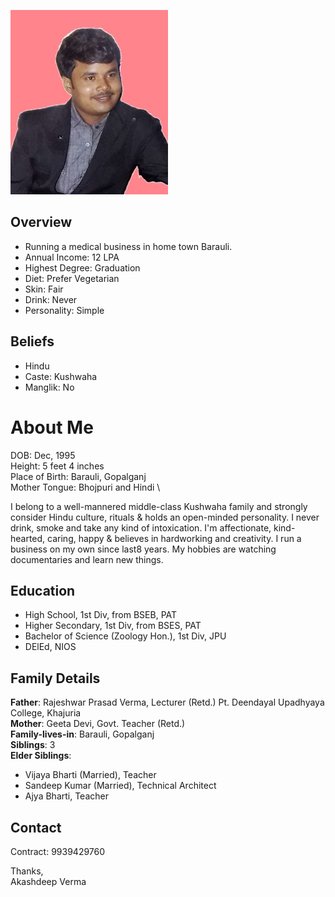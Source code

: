 ![Akashdeep Verma](me.jpg)

## Overview

- Running a medical business in home town Barauli.
- Annual Income: 12 LPA
- Highest Degree: Graduation
- Diet: Prefer Vegetarian
- Skin: Fair
- Drink: Never
- Personality: Simple

## Beliefs

- Hindu
- Caste: Kushwaha
- Manglik: No

# About Me

DOB: Dec, 1995 \
Height: 5 feet 4 inches \
Place of Birth: Barauli, Gopalganj \
Mother Tongue: Bhojpuri and Hindi \

I belong to a well-mannered middle-class Kushwaha family and strongly consider Hindu culture, rituals & holds an open-minded personality. I never drink, smoke and take any kind of intoxication. I'm affectionate, kind-hearted, caring, happy & believes in hardworking and creativity. I run a business on my own since last8 years. My hobbies are watching documentaries and learn new things.  

## Education
* High School, 1st Div, from BSEB, PAT
* Higher Secondary, 1st Div, from BSES, PAT
* Bachelor of Science (Zoology Hon.), 1st Div, JPU
* DElEd, NIOS

## Family Details
**Father**: Rajeshwar Prasad Verma, Lecturer (Retd.) Pt. Deendayal Upadhyaya College, Khajuria \
**Mother**: Geeta Devi, Govt. Teacher (Retd.) \
**Family-lives-in**: Barauli, Gopalganj \
**Siblings**: 3 \
**Elder Siblings**: 
  - Vijaya Bharti (Married), Teacher
  - Sandeep Kumar (Married), Technical Architect
  - Ajya Bharti, Teacher

## Contact
Contract: 9939429760

Thanks,
<br/>Akashdeep Verma
